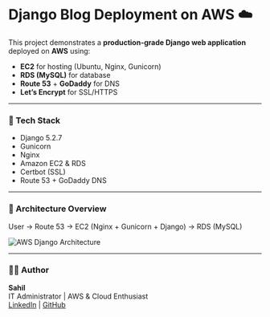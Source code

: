 # Django Blog Deployment on AWS ☁️

This project demonstrates a **production-grade Django web application** deployed on **AWS** using:
- **EC2** for hosting (Ubuntu, Nginx, Gunicorn)
- **RDS (MySQL)** for database
- **Route 53** + **GoDaddy** for DNS
- **Let’s Encrypt** for SSL/HTTPS

---
### 🔧 Tech Stack
- Django 5.2.7
- Gunicorn
- Nginx
- Amazon EC2 & RDS
- Certbot (SSL)
- Route 53 + GoDaddy DNS

---
### 🧩 Architecture Overview
User → Route 53 → EC2 (Nginx + Gunicorn + Django) → RDS (MySQL)

![AWS Django Architecture](architecture/aws_django_architecture.png)

---
### 🧑‍💻 Author
**Sahil**  
IT Administrator | AWS & Cloud Enthusiast  
[LinkedIn](https://linkedin.com/in/) | [GitHub](https://github.com/)
